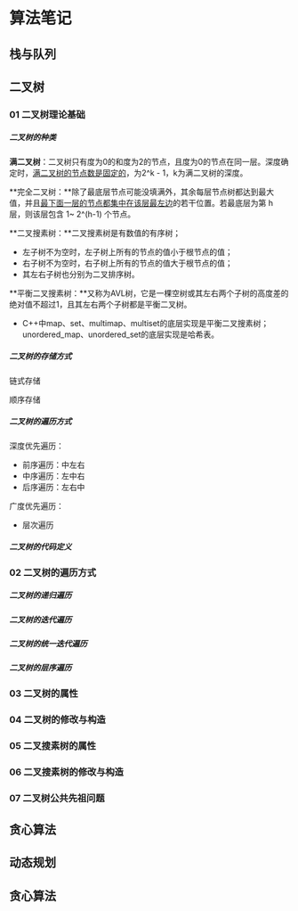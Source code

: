 # 算法笔记

## 栈与队列



## 二叉树


### 01 二叉树理论基础

##### 二叉树的种类

**满二叉树**：二叉树只有度为0的和度为2的节点，且度为0的节点在同一层。深度确定时，<u>满二叉树的节点数是固定的</u>，为2^k - 1，k为满二叉树的深度。

**完全二叉树：**除了最底层节点可能没填满外，其余每层节点树都达到最大值，并且<u>最下面一层的节点都集中在该层最左边</u>的若干位置。若最底层为第 h 层，则该层包含 1~ 2^(h-1) 个节点。

**二叉搜素树：**二叉搜素树是有数值的有序树；

- 左子树不为空时，左子树上所有的节点的值小于根节点的值；
- 右子树不为空时，右子树上所有的节点的值大于根节点的值；
- 其左右子树也分别为二叉排序树。

**平衡二叉搜素树：**又称为AVL树，它是一棵空树或其左右两个子树的高度差的绝对值不超过1，且其左右两个子树都是平衡二叉树。

- C++中map、set、multimap、multiset的底层实现是平衡二叉搜素树；unordered_map、unordered_set的底层实现是哈希表。

##### 二叉树的存储方式

链式存储

顺序存储

##### 二叉树的遍历方式

深度优先遍历：

- 前序遍历：中左右
- 中序遍历：左中右
- 后序遍历：左右中

广度优先遍历：

- 层次遍历

##### 二叉树的代码定义





### 02 二叉树的遍历方式

##### 二叉树的递归遍历

##### 二叉树的迭代遍历

##### 二叉树的统一迭代遍历

##### 二叉树的层序遍历



### 03 二叉树的属性

### 04 二叉树的修改与构造

### 05 二叉搜素树的属性

### 06 二叉搜素树的修改与构造

### 07 二叉树公共先祖问题



## 贪心算法



## 动态规划





## 贪心算法





